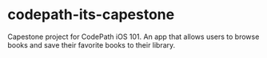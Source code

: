 # codepath-its-capestone
Capestone project for CodePath iOS 101. An app that allows users to browse books and save their favorite books to their library. 
